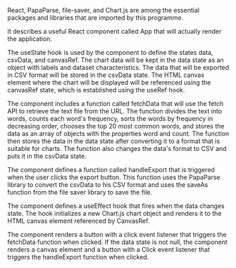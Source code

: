 React, PapaParse, file-saver, and Chart.js are among the essential packages and libraries that are imported by this programme.

It describes a useful React component called App that will actually render the application.

The useState hook is used by the component to define the states data, csvData, and canvasRef. The chart data will be kept in the data state as an object with labels and dataset characteristics. The data that will be exported in CSV format will be stored in the csvData state. The HTML canvas element where the chart will be displayed will be referenced using the canvasRef state, which is established using the useRef hook.

The component includes a function called fetchData that will use the fetch API to retrieve the text file from the URL. The function divides the text into words, counts each word's frequency, sorts the words by frequency in decreasing order, chooses the top 20 most common words, and stores the data as an array of objects with the properties word and count. The function then stores the data in the data state after converting it to a format that is suitable for charts. The function also changes the data's format to CSV and puts it in the csvData state.

The component defines a function called handleExport that is triggered when the user clicks the export button. This function uses the PapaParse library to convert the csvData to his CSV format and uses the saveAs function from the file saver library to save the file.

The component defines a useEffect hook that fires when the data changes state. The hook initializes a new Chart.js chart object and renders it to the HTML canvas element referenced by CanvasRef.
 
The component renders a button with a click event listener that triggers the fetchData function when clicked. If the data state is not null, the component renders a canvas element and a button with a Click event listener that triggers the handleExport function when clicked.
